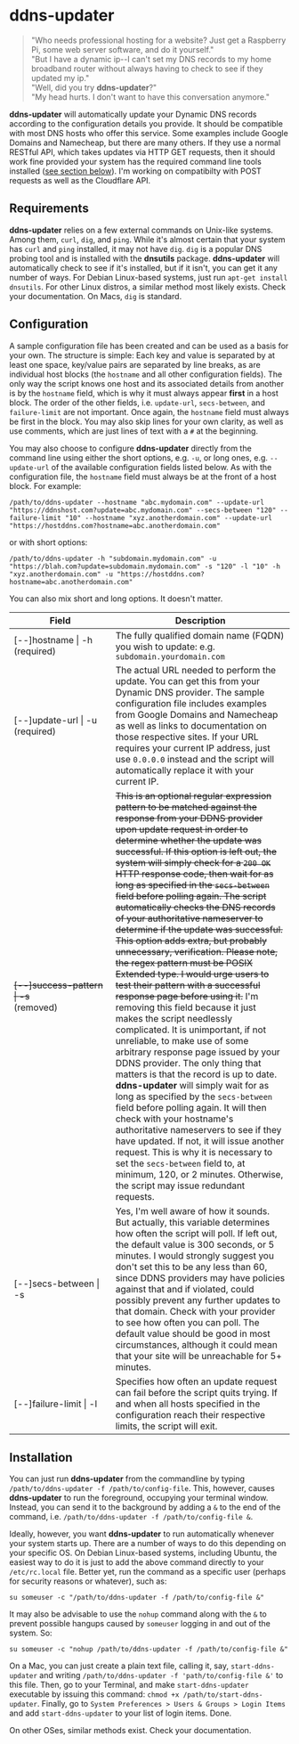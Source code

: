 # ddns-updater
> "Who needs professional hosting for a website? Just get a Raspberry Pi, some web server software, and do it yourself."  
> "But I have a dynamic ip--I can't set my DNS records to my home broadband router without always having to check to see if they updated my ip."  
> "Well, did you try **ddns-updater**?"  
> "My head hurts. I don't want to have this conversation anymore."

**ddns-updater** will automatically update your Dynamic DNS records according to the configuration details you provide. It should be compatible with most DNS hosts who offer this service. Some examples include Google Domains and Namecheap, but there are many others. If they use a normal RESTful API, which takes updates via HTTP GET requests, then it should work fine provided your system has the required command line tools installed ([see section below](#requirements)). I'm working on compatibilty with POST requests as well as the Cloudflare API.

## Requirements
**ddns-updater** relies on a few external commands on Unix-like systems. Among them, `curl`, `dig`, and `ping`. While it's almost certain that your system has `curl` and `ping` installed, it may not have `dig`. `dig` is a popular DNS probing tool and is installed with the **dnsutils** package. **ddns-updater** will automatically check to see if it's installed, but if it isn't, you can get it any number of ways. For Debian Linux-based systems, just run `apt-get install dnsutils`. For other Linux distros, a similar method most likely exists. Check your documentation. On Macs, `dig` is standard.

## Configuration
A sample configuration file has been created and can be used as a basis for your own. The structure is simple: Each key and value is separated by at least one space, key/value pairs are separated by line breaks, as are individual host blocks (the `hostname` and all other configuration fields). The only way the script knows one host and its associated details from another is by the `hostname` field, which is why it must always appear **first** in a host block. The order of the other fields, i.e. `update-url`, `secs-between`, and `failure-limit` are not important. Once again, the `hostname` field must always be first in the block. You may also skip lines for your own clarity, as well as use comments, which are just lines of text with a `#` at the beginning.

You may also choose to configure **ddns-updater** directly from the command line using either the short options, e.g. `-u`, or long ones, e.g. `--update-url` of the available configuration fields listed below. As with the configuration file, the `hostname` field must always be at the front of a host block. For example:
```
/path/to/ddns-updater --hostname "abc.mydomain.com" --update-url "https://ddnshost.com?update=abc.mydomain.com" --secs-between "120" --failure-limit "10" --hostname "xyz.anotherdomain.com" --update-url "https://hostddns.com?hostname=abc.anotherdomain.com"
```
or with short options:
```
/path/to/ddns-updater -h "subdomain.mydomain.com" -u "https://blah.com?update=subdomain.mydomain.com" -s "120" -l "10" -h "xyz.anotherdomain.com" -u "https://hostddns.com?hostname=abc.anotherdomain.com"
```
You can also mix short and long options. It doesn't matter.

&nbsp;&nbsp;&nbsp;&nbsp;&nbsp;&nbsp;&nbsp;&nbsp;&nbsp;&nbsp;&nbsp;&nbsp;&nbsp;&nbsp;&nbsp;Field&nbsp;&nbsp;&nbsp;&nbsp;&nbsp;&nbsp;&nbsp;&nbsp;&nbsp;&nbsp;&nbsp;&nbsp;&nbsp;&nbsp;&nbsp; | Description 
--- |--- 
[--]hostname \| -h<br>(required) | The fully qualified domain name (FQDN) you wish to update: e.g. `subdomain.yourdomain.com`
[--]update-url \| -u<br>(required) | The actual URL needed to perform the update. You can get this from your Dynamic DNS provider. The sample configuration file includes examples from Google Domains and Namecheap as well as links to documentation on those respective sites. If your URL requires your current IP address, just use `0.0.0.0` instead and the script will automatically replace it with your current IP.
~~[--]success-pattern \| -s~~<br>(removed) | ~~This is an optional regular expression pattern to be matched against the response from your DDNS provider upon update request in order to determine whether the update was successful. If this option is left out, the system will simply check for a `200 OK` HTTP response code, then wait for as long as specified in the `secs-between` field before polling again. The script automatically checks the DNS records of your authoritative nameserver to determine if the update was successful. This option adds extra, but probably unnecessary, verification. Please note, the regex pattern must be POSIX Extended type. I would urge users to test their pattern with a successful response page before using it.~~ I'm removing this field because it just makes the script needlessly complicated. It is unimportant, if not unreliable, to make use of some arbitrary response page issued by your DDNS provider. The only thing that matters is that the record is up to date. **ddns-updater** will simply wait for as long as specified by the `secs-between` field before polling again. It will then check with your hostname's authoritative nameservers to see if they have updated. If not, it will issue another request. This is why it is necessary to set the `secs-between` field to, at minimum, 120, or 2 minutes. Otherwise, the script may issue redundant requests.
[--]secs-between \| -s | Yes, I'm well aware of how it sounds. But actually, this variable determines how often the script will poll. If left out, the default value is 300 seconds, or 5 minutes. I would strongly suggest you don't set this to be any less than 60, since DDNS providers may have policies against that and if violated, could possibly prevent any further updates to that domain. Check with your provider to see how often you can poll. The default value should be good in most circumstances, although it could mean that your site will be unreachable for 5+ minutes.
[--]failure-limit \| -l | Specifies how often an update request can fail before the script quits trying. If and when all hosts specified in the configuration reach their respective limits, the script will exit.


## Installation
You can just run **ddns-updater** from the commandline by typing `/path/to/ddns-updater -f /path/to/config-file`. This, however, causes **ddns-updater** to run the foreground, occupying your terminal window. Instead, you can send it to the background by adding a `&` to the end of the command, i.e. `/path/to/ddns-updater -f /path/to/config-file &`.

Ideally, however, you want **ddns-updater** to run automatically whenever your system starts up. There are a number of ways to do this depending on your specific OS. On Debian Linux-based systems, including Ubuntu, the easiest way to do it is just to add the above command directly to your `/etc/rc.local` file. Better yet, run the command as a specific user (perhaps for security reasons or whatever), such as:
```
su someuser -c "/path/to/ddns-updater -f /path/to/config-file &"
```
It may also be advisable to use the `nohup` command along with the `&` to prevent possible hangups caused by `someuser` logging in and out of the system. So:
```
su someuser -c "nohup /path/to/ddns-updater -f /path/to/config-file &"
```
On a Mac, you can just create a plain text file, calling it, say, `start-ddns-updater` and writing `/path/to/ddns-updater -f 'path/to/config-file &'` to this file. Then, go to your Terminal, and make `start-ddns-updater` executable by issuing this command: `chmod +x /path/to/start-ddns-updater`. Finally, go to `System Preferences > Users & Groups > Login Items` and add `start-ddns-updater` to your list of login items. Done.

On other OSes, similar methods exist. Check your documentation.
